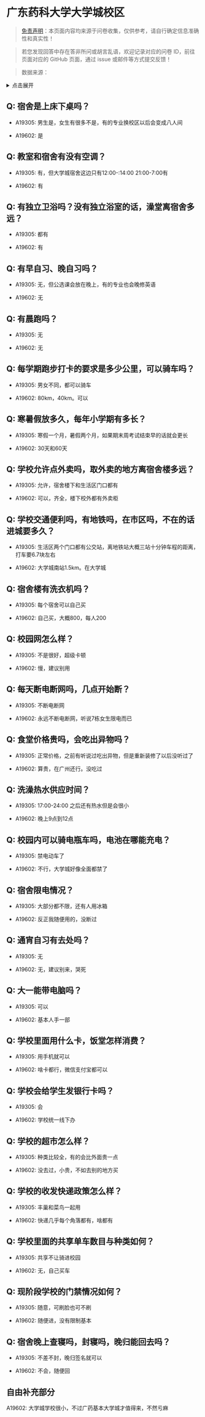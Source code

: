 # 广东药科大学大学城校区

> [免责声明](https://colleges.chat/#_3)：本页面内容均来源于问卷收集，仅供参考，请自行确定信息准确性和真实性！

> 若您发现回答中存在答非所问或胡言乱语，欢迎记录对应的问卷 ID，前往页面对应的 GitHub 页面，通过 issue 或邮件等方式提交反馈！

> 数据来源：

<details><summary>点击展开</summary>
<ul>
<li>A19305: 匿名 (2023 年 06 月)</li>
<li>A19602: 1453081606@qq.com (2023 年 06 月)</li>
</ul>
</details>

## Q: 宿舍是上床下桌吗？

- A19305: 男生是，女生有很多不是，有的专业换校区以后会变成八人间

- A19602: 是

## Q: 教室和宿舍有没有空调？

- A19305: 有，但大学城宿舍这边只有12:00-:14:00 21:00-7:00有

- A19602: 有

## Q: 有独立卫浴吗？没有独立浴室的话，澡堂离宿舍多远？

- A19305: 都有

- A19602: 有

## Q: 有早自习、晚自习吗？

- A19305: 无，但公选课会放在晚上，有的专业也会晚修英语

- A19602: 无

## Q: 有晨跑吗？

- A19305: 无

- A19602: 无

## Q: 每学期跑步打卡的要求是多少公里，可以骑车吗？

- A19305: 男女不同，都可以骑车

- A19602: 80km，40km。可以

## Q: 寒暑假放多久，每年小学期有多长？

- A19305: 寒假一个月，暑假两个月，如果期末周考试结束早的话就会更长

- A19602: 30天和60天

## Q: 学校允许点外卖吗，取外卖的地方离宿舍楼多远？

- A19305: 允许，宿舍楼下和生活区门口都有

- A19602: 可以，齐全，楼下校外都有外卖柜

## Q: 学校交通便利吗，有地铁吗，在市区吗，不在的话进城要多久？

- A19305: 生活区两个门口都有公交站，离地铁站大概三站十分钟车程的距离，打车要6.7块左右

- A19602: 大学城南站1.5km。在大学城

## Q: 宿舍楼有洗衣机吗？

- A19305: 每个宿舍可以自己买

- A19602: 自己买，大概800，每人200

## Q: 校园网怎么样？

- A19305: 不是很好，超级卡顿

- A19602: 慢，建议别用

## Q: 每天断电断网吗，几点开始断？

- A19305: 不断电断网

- A19602: 永远不断电断网，听说7栋女生限电而已

## Q: 食堂价格贵吗，会吃出异物吗？

- A19305: 正常价格，之前有听说过吃出异物，但是重新装修了以后没听过了

- A19602: 算贵，在广州还行。没吃过

## Q: 洗澡热水供应时间？

- A19305: 17:00-24:00 之后还有热水但是会很小

- A19602: 晚上9点到12点

## Q: 校园内可以骑电瓶车吗，电池在哪能充电？

- A19305: 禁电动车了

- A19602: 不行，大学城好像全面都禁了

## Q: 宿舍限电情况？

- A19305: 大部分都不限，还有人用冰箱

- A19602: 反正我随便用的，没断过

## Q: 通宵自习有去处吗？

- A19305: 无

- A19602: 无，建议别来，哭死

## Q: 大一能带电脑吗？

- A19305: 可以

- A19602: 基本人手一部

## Q: 学校里面用什么卡，饭堂怎样消费？

- A19305: 用手机就可以

- A19602: 啥卡都行，微信支付宝都可以

## Q: 学校会给学生发银行卡吗？

- A19305: 会

- A19602: 学校统一线下办

## Q: 学校的超市怎么样？

- A19305: 种类比较全，有的会比外面贵一点

- A19602: 没去过，小贵，不如去别的地方买

## Q: 学校的收发快递政策怎么样？

- A19305: 丰巢和菜鸟一起用

- A19602: 快递几乎每个角落都有，啥都有

## Q: 学校里面的共享单车数目与种类如何？

- A19305: 共享不让骑进校园

- A19602: 无，自己买车

## Q: 现阶段学校的门禁情况如何？

- A19305: 随意，可刷脸也可不刷

- A19602: 随便进，没有限制基本

## Q: 宿舍晚上查寝吗，封寝吗，晚归能回去吗？

- A19305: 不差不封，晚归签名就可以

- A19602: 不会，随便回

## 自由补充部分

A19602: 大学城学校很小，不过广药基本大学城才值得来，不然亏麻